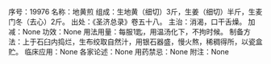 序号：19976
名称：地黄煎
组成：生地黄（细切）3斤，生姜（细切）半斤，生麦门冬（去心）2斤。
出处：《圣济总录》卷五十八。
主治：消渴，口干舌燥。
加减：None
功效：None
用法用量：每服1匙，用温汤化下，不拘时候。
制备方法：上于石臼内捣烂，生布绞取自然汁，用银石器盛，慢火熬，稀稠得所，以瓷盒贮。
临床应用：None
各家论述：None
用药禁忌：None
附注：None
